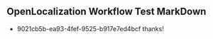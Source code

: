 ## OpenLocalization Workflow Test MarkDown
* 9021cb5b-ea93-4fef-9525-b917e7ed4bcf thanks!

<!--HONumber=Sep16_HO1-->



